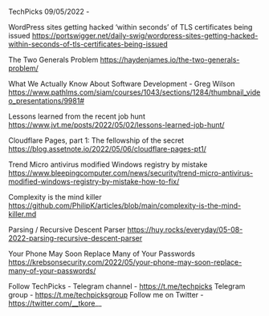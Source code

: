 TechPicks 09/05/2022 -

WordPress sites getting hacked ‘within seconds’ of TLS certificates being issued
https://portswigger.net/daily-swig/wordpress-sites-getting-hacked-within-seconds-of-tls-certificates-being-issued

The Two Generals Problem
https://haydenjames.io/the-two-generals-problem/

What We Actually Know About Software Development - Greg Wilson
https://www.pathlms.com/siam/courses/1043/sections/1284/thumbnail_video_presentations/9981#

Lessons learned from the recent job hunt
https://www.jvt.me/posts/2022/05/02/lessons-learned-job-hunt/

Cloudflare Pages, part 1: The fellowship of the secret
https://blog.assetnote.io/2022/05/06/cloudflare-pages-pt1/

Trend Micro antivirus modified Windows registry by mistake
https://www.bleepingcomputer.com/news/security/trend-micro-antivirus-modified-windows-registry-by-mistake-how-to-fix/

Complexity is the mind killer
https://github.com/PhilipK/articles/blob/main/complexity-is-the-mind-killer.md

Parsing / Recursive Descent Parser
https://huy.rocks/everyday/05-08-2022-parsing-recursive-descent-parser

Your Phone May Soon Replace Many of Your Passwords
https://krebsonsecurity.com/2022/05/your-phone-may-soon-replace-many-of-your-passwords/

Follow TechPicks -
Telegram channel - https://t.me/techpicks
Telegram group - https://t.me/techpicksgroup
Follow me on Twitter - https://twitter.com/__tkore__